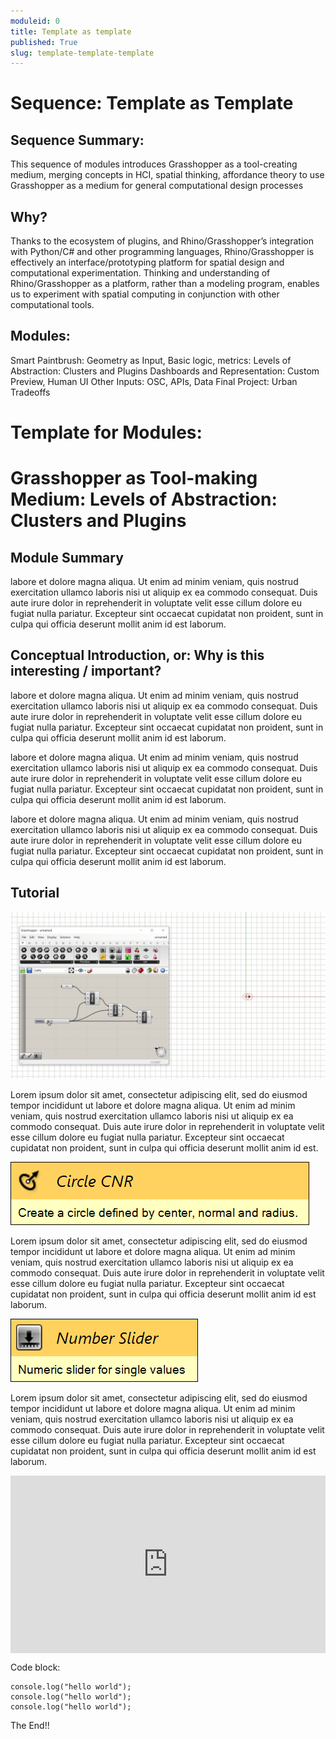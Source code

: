 ```yaml
---
moduleid: 0
title: Template as template
published: True
slug: template-template-template
---
```

# Sequence: Template as Template
## Sequence Summary:
This sequence of modules introduces Grasshopper as a tool-creating medium, merging concepts in HCI, spatial thinking, affordance theory to use Grasshopper as a medium for general computational design processes
## Why?
Thanks to the ecosystem of plugins, and Rhino/Grasshopper’s integration with Python/C# and other programming languages, Rhino/Grasshopper is effectively an interface/prototyping platform for spatial design and computational experimentation. Thinking and understanding of Rhino/Grasshopper as a platform, rather than a modeling program, enables us to experiment with spatial computing in conjunction with other computational tools.
## Modules:
Smart Paintbrush: Geometry as Input, Basic logic, metrics: 
Levels of Abstraction: Clusters and Plugins
Dashboards and Representation: Custom Preview, Human UI
Other Inputs: OSC, APIs, Data
Final Project: Urban Tradeoffs

Template for Modules:
===========================================

# Grasshopper as Tool-making Medium: Levels of Abstraction: Clusters and Plugins
## Module Summary

labore et dolore magna aliqua. Ut enim ad minim veniam, quis nostrud exercitation ullamco laboris nisi ut aliquip ex ea commodo consequat. Duis aute irure dolor in reprehenderit in voluptate velit esse cillum dolore eu fugiat nulla pariatur. Excepteur sint occaecat cupidatat non proident, sunt in culpa qui officia deserunt mollit anim id est laborum.

## Conceptual Introduction, or: Why is this interesting / important?

labore et dolore magna aliqua. Ut enim ad minim veniam, quis nostrud exercitation ullamco laboris nisi ut aliquip ex ea commodo consequat. Duis aute irure dolor in reprehenderit in voluptate velit esse cillum dolore eu fugiat nulla pariatur. Excepteur sint occaecat cupidatat non proident, sunt in culpa qui officia deserunt mollit anim id est laborum.

labore et dolore magna aliqua. Ut enim ad minim veniam, quis nostrud exercitation ullamco laboris nisi ut aliquip ex ea commodo consequat. Duis aute irure dolor in reprehenderit in voluptate velit esse cillum dolore eu fugiat nulla pariatur. Excepteur sint occaecat cupidatat non proident, sunt in culpa qui officia deserunt mollit anim id est laborum.

labore et dolore magna aliqua. Ut enim ad minim veniam, quis nostrud exercitation ullamco laboris nisi ut aliquip ex ea commodo consequat. Duis aute irure dolor in reprehenderit in voluptate velit esse cillum dolore eu fugiat nulla pariatur. Excepteur sint occaecat cupidatat non proident, sunt in culpa qui officia deserunt mollit anim id est laborum.
## Tutorial

![blahblah](0-template-gif.gif#img-full)


Lorem ipsum dolor sit amet, consectetur adipiscing elit, sed do eiusmod tempor incididunt ut labore et dolore magna aliqua. Ut enim ad minim veniam, quis nostrud exercitation ullamco laboris nisi ut aliquip ex ea commodo consequat. Duis aute irure dolor in reprehenderit in voluptate velit esse cillum dolore eu fugiat nulla pariatur. Excepteur sint occaecat cupidatat non proident, sunt in culpa qui officia deserunt mollit anim id est.

![alt-text](images_can_be_named_anything.png#img-left)

Lorem ipsum dolor sit amet, consectetur adipiscing elit, sed do eiusmod tempor incididunt ut labore et dolore magna aliqua. Ut enim ad minim veniam, quis nostrud exercitation ullamco laboris nisi ut aliquip ex ea commodo consequat. Duis aute irure dolor in reprehenderit in voluptate velit esse cillum dolore eu fugiat nulla pariatur. Excepteur sint occaecat cupidatat non proident, sunt in culpa qui officia deserunt mollit anim id est laborum.

![more alt-text about image](images/images_work_in_subfolders.png#img-right)



Lorem ipsum dolor sit amet, consectetur adipiscing elit, sed do eiusmod tempor incididunt ut labore et dolore magna aliqua. Ut enim ad minim veniam, quis nostrud exercitation ullamco laboris nisi ut aliquip ex ea commodo consequat. Duis aute irure dolor in reprehenderit in voluptate velit esse cillum dolore eu fugiat nulla pariatur. Excepteur sint occaecat cupidatat non proident, sunt in culpa qui officia deserunt mollit anim id est laborum.

<div class=”video”>
<div style="padding:56.25% 0 0 0;position:relative;"><iframe src="https://player.vimeo.com/video/603252807?h=28246f992b&amp;badge=0&amp;autopause=0&amp;player_id=0&amp;app_id=58479" frameborder="0" allow="autoplay; fullscreen; picture-in-picture" allowfullscreen style="position:absolute;top:0;left:0;width:100%;height:100%;" title="Introduction to Rhino 1 of 3: Interface"></iframe></div><script src="https://player.vimeo.com/api/player.js"></script>
</div>

Code block:
```
console.log("hello world");
console.log("hello world");
console.log("hello world");
```

The End!!

